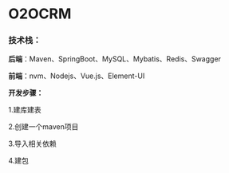 # O2OCRM

### 技术栈：

**后端**：Maven、SpringBoot、MySQL、Mybatis、Redis、Swagger

**前端**：nvm、Nodejs、Vue.js、Element-UI

**开发步骤：**

1.建库建表

2.创建一个maven项目

3.导入相关依赖

4.建包